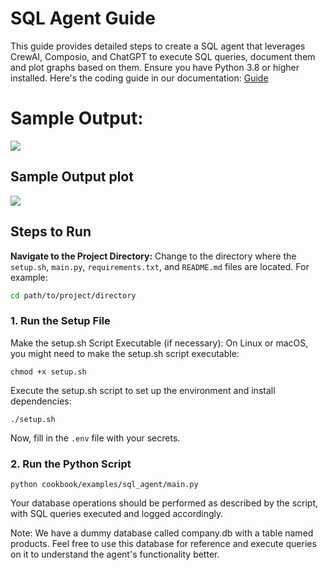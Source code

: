 # SQL Agent Guide

This guide provides detailed steps to create a SQL agent that leverages CrewAI, Composio, and ChatGPT to execute SQL queries, document them and plot graphs based on them. Ensure you have Python 3.8 or higher installed.
Here's the coding guide in our documentation: [Guide](https://docs.composio.dev/guides/examples/sql-agent)

# Sample Output:

![](https://github.com/composiohq/composio/blob/24cdfdb3f2ae30f0ce3ea5f9b31a152f427a2a44/python/examples/sql_agent/sql_agent_plotter_langchain/sql_agent.gif)

## Sample Output plot

![](https://github.com/composiohq/composio/blob/24cdfdb3f2ae30f0ce3ea5f9b31a152f427a2a44/python/examples/sql_agent/sql_agent_plotter_langchain/example_plot_based_on_db.png)

## Steps to Run

**Navigate to the Project Directory:**
Change to the directory where the `setup.sh`, `main.py`, `requirements.txt`, and `README.md` files are located. For example:

```sh
cd path/to/project/directory
```

### 1. Run the Setup File

Make the setup.sh Script Executable (if necessary):
On Linux or macOS, you might need to make the setup.sh script executable:

```shell
chmod +x setup.sh
```

Execute the setup.sh script to set up the environment and install dependencies:

```shell
./setup.sh
```

Now, fill in the `.env` file with your secrets.

### 2. Run the Python Script

```shell
python cookbook/examples/sql_agent/main.py
```

Your database operations should be performed as described by the script, with SQL queries executed and logged accordingly.

Note: We have a dummy database called company.db with a table named products. Feel free to use this database for reference and execute queries on it to understand the agent's functionality better.
